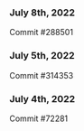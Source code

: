 ### July 8th, 2022

Commit #288501

### July 5th, 2022

Commit #314353


### July 4th, 2022

Commit #72281
